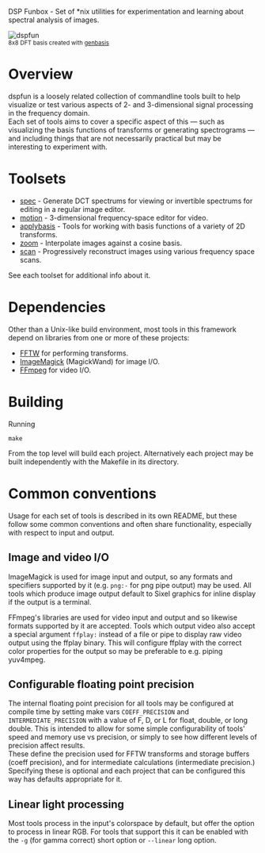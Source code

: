 DSP Funbox - Set of *nix utilities for experimentation and learning about spectral analysis of images.

![dspfun](https://0x09.net/i/g/dspfun.png "8x8 DFT basis")  
<sub>8x8 DFT basis created with [genbasis](applybasis#genbasis)</sub>
# Overview

dspfun is a loosely related collection of commandline tools built to help visualize or test various aspects of 2- and 3-dimensional signal processing in the frequency domain.  
Each set of tools aims to cover a specific aspect of this &mdash; such as visualizing the basis functions of transforms or generating spectrograms &mdash; and including things that are not necessarily practical but may be interesting to experiment with.

# Toolsets

* [spec](spec) - Generate DCT spectrums for viewing or invertible spectrums for editing in a regular image editor.
* [motion](motion) - 3-dimensional frequency-space editor for video.
* [applybasis](applybasis) - Tools for working with basis functions of a variety of 2D transforms.
* [zoom](zoom) - Interpolate images against a cosine basis.
* [scan](scan) - Progressively reconstruct images using various frequency space scans.

See each toolset for additional info about it.

# Dependencies
Other than a Unix-like build environment, most tools in this framework depend on libraries from one or more of these projects:

* [FFTW](https://www.fftw.org) for performing transforms.
* [ImageMagick](https://www.imagemagick.org) (MagickWand) for image I/O.
* [FFmpeg](https://ffmpeg.org) for video I/O.

# Building
Running

	make

From the top level will build each project. Alternatively each project may be built independently with the Makefile in its directory.

# Common conventions
Usage for each set of tools is described in its own README, but these follow some common conventions and often share functionality, especially with respect to input and output.

## Image and video I/O
ImageMagick is used for image input and output, so any formats and specifiers supported by it (e.g. `png:-` for png pipe output) may be used.
All tools which produce image output default to Sixel graphics for inline display if the output is a terminal.  

FFmpeg's libraries are used for video input and output and so likewise formats supported by it are accepted. Tools which output video also accept a special argument `ffplay:` instead of a file or pipe to display raw video output using the ffplay binary. This will configure ffplay with the correct color properties for the output so may be preferable to e.g. piping yuv4mpeg.  

## Configurable floating point precision
The internal floating point precision for all tools may be configured at compile time by setting make vars `COEFF_PRECISION` and `INTERMEDIATE_PRECISION` with a value of F, D, or L for float, double, or long double.
This is intended to allow for some simple configurability of tools' speed and memory use vs precision, or simply to see how different levels of precision affect results.  
These define the precision used for FFTW transforms and storage buffers (coeff precision), and for intermediate calculations (intermediate precision.)
Specifying these is optional and each project that can be configured this way has defaults appropriate for it.

## Linear light processing
Most tools process in the input's colorspace by default, but offer the option to process in linear RGB. For tools that support this it can be enabled with the `-g` (for gamma correct) short option or `--linear` long option.
